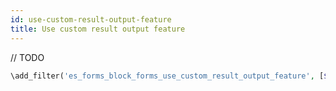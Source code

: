 ```yaml
---
id: use-custom-result-output-feature
title: Use custom result output feature
---
```


// TODO
```php
\add_filter('es_forms_block_forms_use_custom_result_output_feature', [$this, 'getBlockFormsStyleOptions']);
```
